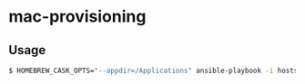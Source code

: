 # mac-provisioning

## Usage

```sh
$ HOMEBREW_CASK_OPTS="--appdir=/Applications" ansible-playbook -i hosts localhost.yml -vv
```
